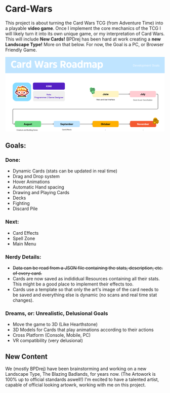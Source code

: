 # Card-Wars
This project is about turning the Card Wars TCG (from Adventure Time) into a playable **video game**.
Once I implement the core mechanics of the TCG I will likely turn it into its own unique game, or my interpretation of Card Wars.
This will include **New Cards!** BPDrej has been hard at work creating a **new Landscape Type!** More on that below.
For now, the Goal is a PC, or Browser Friendly Game.

![Roadmap](roadmap.png)

## Goals: 
### Done:
  - Dynamic Cards (stats can be updated in real time)
  - Drag and Drop system
  - Hover Animations
  - Automatic Hand spacing
  - Drawing and Playing Cards
  - Decks
  - Fighting
  - Discard Pile

### Next:
  - Card Effects
  - Spell Zone
  - Main Menu

### Nerdy Details:
  - ~~Data can be read from a JSON file containing the stats, description, etc. of every card.~~
  - Cards are now saved as indididual Resources containing all their stats. This might be a good place to implement their effects too.
  - Cards use a template so that only the art's image of the card needs to be saved and everything else is dynamic (no scans and real time stat changes).

### **Dreams**, or: Unrealistic, Delusional Goals
  - Move the game to 3D (Like Hearthstone)
  - 3D Models for Cards that play animations according to their actions
  - Cross Platform (Console, Mobile, PC)
  - VR compatibility (very delusional)

## New Content
We (mostly  BPDrej) have been brainstorming and working on a new Landscape Type, The Blazing Badlands, for years now. (The Artowork is 100% up to official standards aswell!)
I'm excited to have a talented artist, capable of official looking artowrk, working with me on this project.
